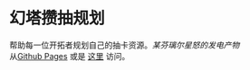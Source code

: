 # 幻塔攒抽规划

帮助每一位开拓者规划自己的抽卡资源。*某芬璃尔星怒的发电产物*  
从[Github Pages](https://fenrirchen.github.io/) 或是 [这里](http://fenrirchen.com/) 访问。
